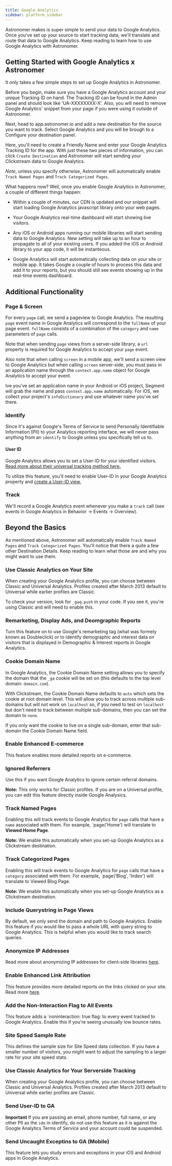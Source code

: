```yaml
---
title: Google Analytics
sidebar: platform_sidebar
---
```


Astronomer makes is super simple to send your data to Google Analytics. Once you've set up your source to start tracking data, we'll translate and route that data to Google Analytics. Keep reading to learn how to use Google Analytics with Astronomer.

## Getting Started with Google Analytics x Astronomer
It only takes a few simple steps to set up Google Analytics in Astronomer. 

Before you begin, make sure you have a Google Analytics account and your unique Tracking ID on hand. The Tracking ID can be found in the Admin panel and should look like  'UA-XXXXXXXX-X'. Also, you will need to remove Google Analytics' snippet from your page if you were using it outside of Astronomer.

Next, head to app.astronomer.io and add a new destination for the source you want to track. Select Google Analytics and you will be brough to a Configure your destination panel. 

Here, you'll need to create a Friendly Name and enter your Google Analytics Tracking ID for the app. With just these two pieces of information, you can click `Create Destination` and Astronomer will start sending your Clickstream data to Google Analytics. 

_Note_, unless you specify otherwise, Astronomer will automatically enable `Track Named Pages` and `Track Categorized Pages`. 

What happens now? Well, once you enable Google Analytics in Astronomer, a couple of different things happen: 

  * Within a couple of minutes, our CDN is updated and our snippet will start loading Google Analytics javascript library onto your web pages. 

  * Your Google Analytics real-time dashboard will start showing live visitors.

  * Any iOS or Android apps running our mobile libraries will start sending data to Google Analytics. New setting will take up to an hour to propagate to all of your existing users. If you added the iOS or Android library to your app code, it will be instanteous. 

  * Google Analytics will start automatically collecting data on your site or mobile app. It takes Google a couple of hours to process this data and add it to your reports, but you should still see events showing up in the real-time events dashboard. 

## Additional Functionality

### Page & Screen
For every `page` call, we send a pageview to Google Analytics. The resulting `page` event name in Google Analytics will correspond to the `fullName` of your page event. `fullName` consists of a combination of the `category` and `name` parameters of `page` calls.

Note that when sending `page` views from a server-side library, a `url` property is required for Google Analytics to accept your `page` event.

Also note that when calling `screen` in a mobile app, we'll send a screen view to Google Analytics but when calling `screen` server-side, you must pass in an application name through the `context.app.name` object for Google Analytics to accept your event.

Ive you've set an application name in your Android or iOS project, Segment will grab the name and pass `context.app.name` automatically. For iOS, we collect your project's `infoDictionary` and use whatever name you've set there. 

### Identify
Since it's against Google's Terms of Service to send Personally Identifiable Information (PII) to your Analytics reporting interface, we will never pass anything from an `identify` to Google unless you specifically tell us to. 

#### User ID
Google Analytics allows you to set a User-ID for your identified visitors. [Read more about their universal tracking method here.](https://support.google.com/analytics/answer/3123663)

To utilize this feature, you'll need to enable User-ID in your Google Analytics property and [create a User-ID view.](https://support.google.com/analytics/answer/3123666)

### Track
We'll record a Google Analytics event whenever you make a `track` call (see events in Google Analytics in Behavior -> Events -> Overview).

## Beyond the Basics
As mentioned above, Astronomer will automatically enable `Track Named Pages` and `Track Categorized Pages`. You'll notice that there a quite a few other Destination Details. Keep reading to learn what those are and why you might want to use them.

### Use Classic Analytics on Your Site
When creating your Google Analytics profile, you can choose between Classic and Universal Analytics. Profiles created after March 2013 default to Universal while earlier profiles are Classic. 

To check your version, look for `_gaq.push` in your code. If you see it, you're using Classic and will need to enable this. 

### Remarketing, Display Ads, and Deomgraphic Reports
Turn this feature on to use Google's remarketing tag (what was formely known as Doubleclick) or to identify demographic and interest data on visitors that is displayed in Demographic & Interest reports in Google Analytics.

### Cookie Domain Name
In Google Analytics, the Cookie Domain Name setting allows you to specify the domain that the `_ga` cookie will be set on (this defaults to the top level domain: `domain.com`). 

With Clickstream, the Cookie Domain Name defaults to `auto` which sets the cookie at root domain level. This will allow you to track across multiple sub-domains but will not work on `localhost` so, if you need to test on `localhost` but don't need to track between multiple sub-domains, then you can set the domain to `none`. 

If you only want the cookie to live on a single sub-domain, enter that sub-domain the Cookie Domain Name field. 

### Enable Enhanced E-commerce
This feature enables more detailed reports on e-commerce. 

### Ignored Referrers
Use this if you want Google Analytics to ignore certain referral domains. 

**Note:** This only works for Classic profiles. If you are on a Universal profile, you can edit this feature directly inside Google Analysics.

### Track Named Pages
Enabling this will track events to Google Analytics for `page` calls that have a `name` associated with them. For example, `page('Home') will translate to **Viewed Home Page**.

**Note:** We enable this automatically when you set-up Google Analytics as a Clickstream destination.

### Track Categorized Pages
Enabling this will track events to Google Analytics for `page` calls that have a `category` associated with them. For example, `page('Blog', 'Index') will translate to Viewed Blog Page.

**Note:** We enable this automatically when you set-up Google Analytics as a Clickstream destination.

### Include Querystring in Page Views
By default, we only send the domain and path to Google Analytics. Enable this feature if you would like to pass a whole URL with query string to Google Analytics. This is helpful when you would like to track search queries. 

### Anonymize IP Addresses
Read more about anonymizing IP addresses for client-side libraries [here](https://support.google.com/analytics/answer/2763052?hl=en).

### Enable Enhanced Link Attribution
This feature provides more detailed reports on the links clicked on your site. Read more [here](https://support.google.com/analytics/answer/6047802?hl=en&visit_id=1-636437616467963863-2922769516&rd=1).

### Add the Non-Interaction Flag to All Events
This feature adds a `noninteraction: true flag: to every event tracked to Google Analytics. Enable this if you're seeing unusually low bounce rates.

### Site Speed Sample Rate
This defines the sample size for Site Speed data collection. If you have a smaller number of visitors, you might want to adjust the sampling to a larger rate for your site speed stats. 

### Use Classic Analytics for Your Serverside Tracking
When creating your Google Analytics profile, you can choose between Classic and Universal Analytics. Profiles created after March 2013 default to Universal while earlier profiles are Classic. 

### Send User-ID to GA
**Important** If you are passing an email, phone number, full name, or any other PII as the `ide` in identify, do not use this feature as it is against the Google Analytics Terms of Service and your account could be suspended. 

### Send Uncaught Exceptins to GA (Mobile)
This feature lets you study errors and exceptions in your iOS and Android apps in Google Analytics.

